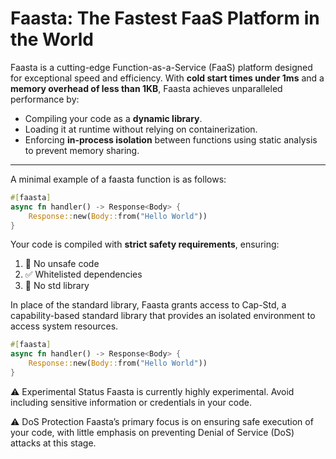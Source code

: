 # Faasta: The Fastest FaaS Platform in the World

Faasta is a cutting-edge Function-as-a-Service (FaaS) platform designed for exceptional speed and efficiency. With **cold start times under 1ms** and a **memory overhead of less than 1KB**, Faasta achieves unparalleled performance by:

- Compiling your code as a **dynamic library**.
- Loading it at runtime without relying on containerization.
- Enforcing **in-process isolation** between functions using static analysis to prevent memory sharing.

---

A minimal example of a faasta function is as follows:
```rust
#[faasta]
async fn handler() -> Response<Body> {
    Response::new(Body::from("Hello World"))
}
```
Your code is compiled with **strict safety requirements**, ensuring:
1.	🚫 No unsafe code
2. 	✅ Whitelisted dependencies
3. 	🚫 No std library

 In place of the standard library, Faasta grants access to Cap-Std, a capability-based standard library that provides an isolated environment to access system resources.
```rust
#[faasta]
async fn handler() -> Response<Body> {
    Response::new(Body::from("Hello World"))
}
```


⚠️ Experimental Status
Faasta is currently highly experimental. Avoid including sensitive information or credentials in your code.

⚠️ DoS Protection
Faasta’s primary focus is on ensuring safe execution of your code, with little emphasis on preventing Denial of Service (DoS) attacks at this stage.